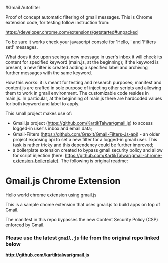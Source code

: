 #Gmail Autofilter

Proof of concept automatic filtering of gmail messages. This is Chrome extension code, for testing follow instruction from: 

https://developer.chrome.com/extensions/getstarted#unpacked

To be sure it works check your javascript console for 'Hello, <user>' and 'Filters set!' messages.

What does it do: upon seeing a new message in user's inbox it will check its content for specified keyword (main.js, at the beginning); if the keyword is present, a new filter is created adding a specified label and archiving further messages with the same keyword.

How this works: it is meant for testing and research purposes; manifest and content.js are crafted in sole purpose of injecting other scripts and allowing them to work in gmail environment. The customizable code resides in main.js. In particular, at the beginning of main.js there are hardcoded values for both keyword and label to apply.

This small project makes use of:

  - Gmail.js project (https://github.com/KartikTalwar/gmail.js) to access logged-in user's inbox and email data;
  - Gmail-Filters (https://github.com/GrexIt/Gmail-Filters-Js-api) - an older project exposing api to set a new filter for a logged-in gmail user. This task is rather tricky and this dependency could be further improved;
  - a boilerplate extension created to bypass gmail security policy and allow for script injection (here: https://github.com/KartikTalwar/gmail-chrome-extension-boilerplate). The following is original readme:

# Gmail.js Chrome Extension

Hello world chrome extension using gmail.js

This is a sample chome extension that uses gmail.js to build apps on top of Gmail.

The manifest in this repo bypasses the new Content Security Policy (CSP) enforced by Gmail.

### Please use the latest `gmail.js` file from the original repo linked below

**http://github.com/kartiktalwar/gmail.js**



